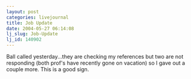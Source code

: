 ```yaml
---
layout: post
categories: livejournal
title: Job Update
date: 2004-05-27 06:14:08
lj_slug: Job-Update
lj_id: 140902
---
```

Ball called yesterday...they are checking my references but two are not responding (both prof's have recently gone on vacation) so I gave out a couple more. This is a good sign.
